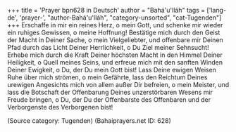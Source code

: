 +++
title = 'Prayer bpn628 in Deutsch'
author = "Bahá'u'lláh"
tags = ['lang-de', 'prayer-', "author-Bahá'u'lláh", "category-unsorted", "cat-Tugenden"]
+++
Erschaffe in mir ein reines Herz, o mein Gott, und schenke mir wieder ein ruhiges Gewissen, o meine Hoffnung! Bestätige mich durch den Geist der Macht in Deiner Sache, o mein Vielgeliebter, und offenbare mir Deinen Pfad durch das Licht Deiner Herrlichkeit, o Du Ziel meiner Sehnsucht! Erhebe mich durch die Kraft Deiner höchsten Macht in den Himmel Deiner Heiligkeit, o Quell meines Seins, und erfreue mich mit den sanften Winden Deiner Ewigkeit, o Du, der Du mein Gott bist! Lass Deine ewigen Weisen Ruhe über mich strömen, o mein Gefährte, lass den Reichtum Deines urewigen Angesichts mich von allem außer Dir befreien, o mein Meister, und lass die Botschaft der Offenbarung Deines unzerstörbaren Wesens mir Freude bringen, o Du, der Du der Offenbarste des Offenbaren und der Verborgenste des Verborgenen bist!

(Source category: Tugenden)
(Bahaiprayers.net ID: 628)
